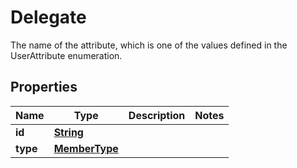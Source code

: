 

# Delegate

The name of the attribute, which is one of the values defined in the UserAttribute enumeration.

## Properties

| Name | Type | Description | Notes |
|------------ | ------------- | ------------- | -------------|
|**id** | [**String**](String.md) |  |  |
|**type** | [**MemberType**](MemberType.md) |  |  |




